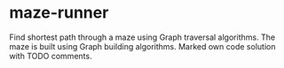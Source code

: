 # maze-runner
Find shortest path through a maze using Graph traversal algorithms. The maze is built using Graph building algorithms.
Marked own code solution with TODO comments.
